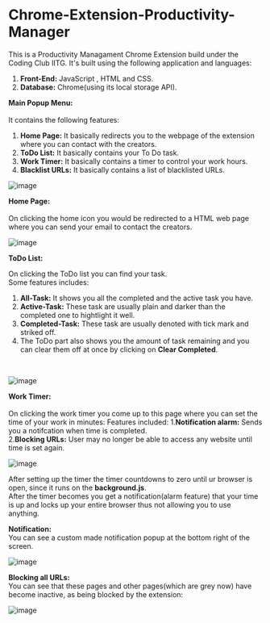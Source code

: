 # Chrome-Extension-Productivity-Manager

This is a Productivity Managament Chrome Extension build under the Coding Club IITG.
It's built using the following application and languages:

  1. **Front-End:** JavaScript , HTML and CSS.
  2. **Database:** Chrome(using its local storage API).

**Main Popup Menu:**<br/>
<br/>
It contains the following features:
  1. **Home Page:** It basically redirects you to the webpage of the extension where you can contact with the creators.
  2. **ToDo List:** It basically contains your To Do task.
  3. **Work Timer:** It basically contains a timer to control your work hours.
  4. **Blacklist URLs:** It basically contains a list of blacklisted URLs.

![image](https://user-images.githubusercontent.com/78587230/125006411-b22fac00-e07b-11eb-8e26-41d737c832c2.png)

**Home Page:**<br/>
<br/>
On clicking the home icon you would be redirected to a HTML web page where you can send your email to contact the creators.
<br/>

![image](https://user-images.githubusercontent.com/78587230/125007232-6bdb4c80-e07d-11eb-8bcc-87bc3cf25175.png)

**ToDo List:**<br/>

On clicking the ToDo list you can find your task.<br/>
Some features includes:
<br/>
  1. **All-Task:** It shows you all the completed and the active task you have.
  2. **Active-Task:** These task are usually plain and darker than the completed one to hightlight it well.
  3. **Completed-Task:** These task are usually denoted with tick mark and striked off.
  4. The ToDo part also shows you the amount of task remaining and you can clear them off at once by clicking on **Clear Completed**.
<br/>

![image](https://user-images.githubusercontent.com/78587230/125007738-8b26a980-e07e-11eb-9799-2fcd94df7e43.png)

**Work Timer:**<br/>
<br/>
On clicking the work timer you come up to this page where you can set the time of your work in minutes:
Features included:
  1.**Notification alarm:** Sends you a notifcation when time is completed.<br/>
  2.**Blocking URLs:** User may no longer be able to access any website until time is set again.<br/>

![image](https://user-images.githubusercontent.com/78587230/125008027-3df70780-e07f-11eb-801f-e643bbca6434.png)

After setting up the timer the timer countdowns to zero until ur browser is open, since it runs on the **background.js**.<br/>
After the timer becomes you get a notification(alarm feature) that your time is up and locks up your entire browser thus not allowing you to use anything.

  **Notification:**
<br/>
  You can see a custom made notification popup at the bottom right of the screen.
<br/>

  ![image](https://user-images.githubusercontent.com/78587230/125008603-70553480-e080-11eb-8645-796f5cecaf8b.png)

  **Blocking all URLs:**
<br/>
  You can see that these pages and other pages(which are grey now) have become inactive, as being blocked by the extension:
<br/>

  ![image](https://user-images.githubusercontent.com/78587230/125008770-d5108f00-e080-11eb-8203-dad1dcd7b372.png)

